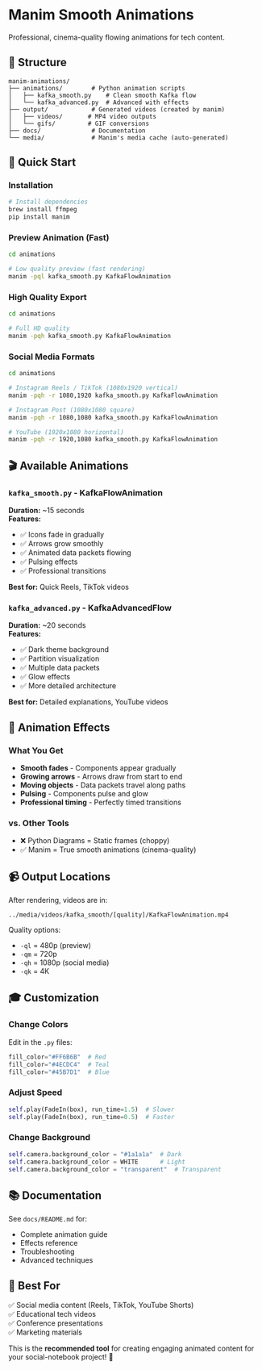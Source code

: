 # Manim Smooth Animations

Professional, cinema-quality flowing animations for tech content.

## 📁 Structure

```
manim-animations/
├── animations/        # Python animation scripts  
│   ├── kafka_smooth.py    # Clean smooth Kafka flow
│   └── kafka_advanced.py  # Advanced with effects
├── output/            # Generated videos (created by manim)
│   ├── videos/       # MP4 video outputs
│   └── gifs/         # GIF conversions
├── docs/              # Documentation
└── media/             # Manim's media cache (auto-generated)
```

## 🚀 Quick Start

### Installation
```bash
# Install dependencies
brew install ffmpeg
pip install manim
```

### Preview Animation (Fast)
```bash
cd animations

# Low quality preview (fast rendering)
manim -pql kafka_smooth.py KafkaFlowAnimation
```

### High Quality Export
```bash
cd animations

# Full HD quality
manim -pqh kafka_smooth.py KafkaFlowAnimation
```

### Social Media Formats
```bash
cd animations

# Instagram Reels / TikTok (1080x1920 vertical)
manim -pqh -r 1080,1920 kafka_smooth.py KafkaFlowAnimation

# Instagram Post (1080x1080 square)
manim -pqh -r 1080,1080 kafka_smooth.py KafkaFlowAnimation

# YouTube (1920x1080 horizontal)
manim -pqh -r 1920,1080 kafka_smooth.py KafkaFlowAnimation
```

## 🎬 Available Animations

### `kafka_smooth.py` - KafkaFlowAnimation
**Duration:** ~15 seconds  
**Features:**
- ✅ Icons fade in gradually
- ✅ Arrows grow smoothly
- ✅ Animated data packets flowing
- ✅ Pulsing effects
- ✅ Professional transitions

**Best for:** Quick Reels, TikTok videos

### `kafka_advanced.py` - KafkaAdvancedFlow
**Duration:** ~20 seconds  
**Features:**
- ✅ Dark theme background
- ✅ Partition visualization
- ✅ Multiple data packets
- ✅ Glow effects
- ✅ More detailed architecture

**Best for:** Detailed explanations, YouTube videos

## 🎨 Animation Effects

### What You Get
- **Smooth fades** - Components appear gradually
- **Growing arrows** - Arrows draw from start to end
- **Moving objects** - Data packets travel along paths
- **Pulsing** - Components pulse and glow
- **Professional timing** - Perfectly timed transitions

### vs. Other Tools
- ❌ Python Diagrams = Static frames (choppy)
- ✅ Manim = True smooth animations (cinema-quality)

## 📹 Output Locations

After rendering, videos are in:
```
../media/videos/kafka_smooth/[quality]/KafkaFlowAnimation.mp4
```

Quality options:
- `-ql` = 480p (preview)
- `-qm` = 720p
- `-qh` = 1080p (social media)
- `-qk` = 4K

## 🎓 Customization

### Change Colors
Edit in the `.py` files:
```python
fill_color="#FF6B6B"  # Red
fill_color="#4ECDC4"  # Teal
fill_color="#45B7D1"  # Blue
```

### Adjust Speed
```python
self.play(FadeIn(box), run_time=1.5)  # Slower
self.play(FadeIn(box), run_time=0.5)  # Faster
```

### Change Background
```python
self.camera.background_color = "#1a1a1a"  # Dark
self.camera.background_color = WHITE      # Light  
self.camera.background_color = "transparent"  # Transparent
```

## 📚 Documentation

See `docs/README.md` for:
- Complete animation guide
- Effects reference
- Troubleshooting
- Advanced techniques

## 🎯 Best For

✅ Social media content (Reels, TikTok, YouTube Shorts)  
✅ Educational tech videos  
✅ Conference presentations  
✅ Marketing materials  

This is the **recommended tool** for creating engaging animated content for your social-notebook project! 🚀
